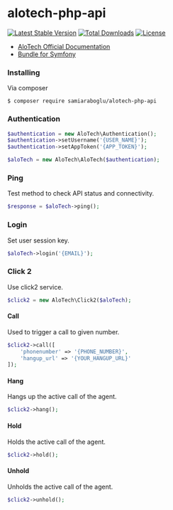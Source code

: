 # alotech-php-api

[![Latest Stable Version](https://poser.pugx.org/samiaraboglu/alotech-php-api/v/stable)](https://packagist.org/packages/samiaraboglu/alotech-php-api)
[![Total Downloads](https://poser.pugx.org/samiaraboglu/alotech-php-api/downloads)](https://packagist.org/packages/samiaraboglu/alotech-php-api)
[![License](https://poser.pugx.org/samiaraboglu/alotech-php-api/license)](https://packagist.org/packages/samiaraboglu/alotech-php-api)

- [AloTech Official Documentation](https://alotech.atlassian.net/wiki/spaces/PA1/overview)
- [Bundle for Symfony](https://github.com/samiaraboglu/alotech-api-bundle)

### Installing

Via composer
```
$ composer require samiaraboglu/alotech-php-api
```

### Authentication
```php
$authentication = new AloTech\Authentication();
$authentication->setUsername('{USER_NAME}');
$authentication->setAppToken('{APP_TOKEN}');

$aloTech = new AloTech\AloTech($authentication);
```

### Ping
Test method to check API status and connectivity.
```php
$response = $aloTech->ping();
```

### Login
Set user session key.
```php
$aloTech->login('{EMAIL}');
```

### Click 2
Use click2 service.
```php
$click2 = new AloTech\Click2($aloTech);
```

#### Call
Used to trigger a call to given number.
```php
$click2->call([
    'phonenumber' => '{PHONE_NUMBER}',
    'hangup_url' => '{YOUR_HANGUP_URL}'
]);
```

#### Hang
Hangs up the active call of the agent.
```php
$click2->hang();
```

#### Hold
Holds the active call of the agent.
```php
$click2->hold();
```

#### Unhold
Unholds the active call of the agent.
```php
$click2->unhold();
```
